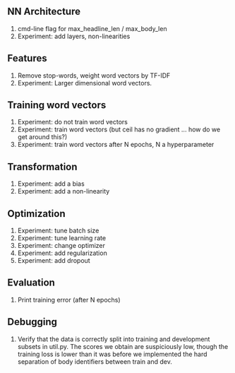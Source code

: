 ## NN Architecture
1. cmd-line flag for max_headline_len / max_body_len
2. Experiment: add layers, non-linearities

## Features
1. Remove stop-words, weight word vectors by TF-IDF
2. Experiment: Larger dimensional word vectors.

## Training word vectors
1. Experiment: do not train word vectors
2. Experiment: train word vectors (but ceil has no gradient ... how do we get
               around this?)
3. Experiment: train word vectors after N epochs, N a hyperparameter

## Transformation
1. Experiment: add a bias
2. Experiment: add a non-linearity

## Optimization
1. Experiment: tune batch size
2. Experiment: tune learning rate
3. Experiment: change optimizer
4. Experiment: add regularization
5. Experiment: add dropout 

## Evaluation
1. Print training error (after N epochs)

## Debugging
1. Verify that the data is correctly split into training and development
   subsets in util.py. The scores we obtain are suspiciously low, though
   the training loss is lower than it was before we implemented the hard
   separation of body identifiers between train and dev.
   


